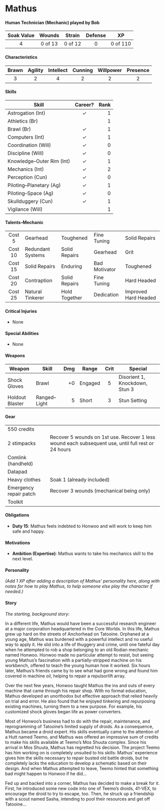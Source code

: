 # Mathus

#### Human Technician (Mechanic) played by Bob
| Soak Value | Wounds  | Strain  | Defense | XP       |
| :--------: | :-----: | :-----: | :-----: | :------: |
| 4          | 0 of 13 | 0 of 12 | 0       | 0 of 110 |

#### Characteristics
| Brawn | Agility | Intellect | Cunning | Willpower | Presence |
| :---: | :-----: | :-------: | :-----: | :-------: | :------: |
| 3     | 2       | 4         | 2       | 2         | 2        |

#### Skills
| Skill                     | Career?        | Rank |
| ------------------------- | :------------: | ---: |
| Astrogation (Int)         | ✓              |  1   |
| Athletics (Br)            |                |  1   |
| Brawl (Br)                | ✓              |  1   |
| Computers (Int)           | ✓              |  1   |
| Coordination (Will)       | ✓              |  0   |
| Discipline (Will)         | ✓              |  0   |
| Knowledge–Outer Rim (Int) | ✓              |  1   |
| Mechanics (Int)           | ✓              |  2   |
| Perception (Cun)          | ✓              |  0   |
| Piloting–Planetary (Ag)   | ✓              |  1   |
| Piloting–Space (Ag)       | ✓              |  0   |
| Skullduggery (Cun)        | ✓              |  1   |
| Vigilance (Will)          |                |  1   |

#### Talents–Mechanic
|         |                   |               |               |                      |
| :-----: | ----------------- | ------------- | ------------- | -------------------- |
| Cost 5  | Gearhead          | Toughened     | Fine Tuning   | Solid Repairs        |
| Cost 10 | Redundant Systems | Solid Repairs | Gearhead      | Grit                 |
| Cost 15 | Solid Repairs     | Enduring      | Bad Motivator | Toughened            |
| Cost 20 | Contraption       | Solid Repairs | Fine Tuning   | Hard Headed          |
| Cost 25 | Natural Tinkerer  | Hold Together | Dedication    | Improved Hard Headed |

#### Critical Injuries
- None

#### Special Abilities
- None

#### Weapons
| Weapon          | Skill          | Dmg | Range   | Crit | Special                        |
| --------------- | -------------- | --: | ------- | :--: | ------------------------------ |
| Shock Gloves    | Brawl          |  +0 | Engaged | 5    | Disorient 1, Knockdown, Stun 3 |
| Holdout Blaster | Ranged–Light   |   5 | Short   | 3    | Stun Setting                   |

#### Gear
|                        |                                                                                                    |
| ---------------------- | -------------------------------------------------------------------------------------------------- |
| 550 credits            |                                                                                                    |
| 2 stimpacks            | Recover 5 wounds on 1st use. Recover 1 less wound each subsequent use, until full rest or 24 hours |
| Comlink (handheld)     |                                                                                                    |
| Datapad                |                                                                                                    |
| Heavy clothes          | Soak 1 (already included)                                                                          |
| Emergency repair patch | Recover 3 wounds (mechanical being only)                                                           |
| Toolkit                |                                                                                                    |

#### Obligations
- **Duty 15**: Mathus feels indebted to Honwoo and will work to keep him safe and happy.

#### Motivations
- **Ambition (Expertise)**: Mathus wants to take his mechanics skill to the next level.

#### Personality

_(Add 1 XP after adding a description of Mathus' personality here, along with notes for how to play Mathus, to help someone else play the character if needed.)_

#### Story

_The starting, background story:_

In a different life, Mathus would have been a successful research engineer at a major
corporation headquartered in the Core Worlds. In this life, Mathus grew up hard
on the streets of Anchorhead on Tatooine. Orphaned at a young age, Mathus was
burdened with a powerful intellect and no useful way to apply it. He slid into a life of
thuggery and crime, until one fateful day when he attempted to rob a shop belonging
to an old Rodian mechanic named Honwoo. Honwoo made no particular attempt to
resist, but seeing young Mathus’s fascination with a partially-stripped machine on
his workbench, offered to teach the young human how it worked. Six hours later,
Mathus’s friends came by to see what had gone wrong and found him covered in
machine oil, helping to repair a repulsorlift array.

Over the next few years, Honwoo taught Mathus the ins and outs of every
machine that came through his repair shop. With no formal education, Mathus
developed an unorthodox but effective approach that relied heavily on trial
and error. He also found that he enjoyed tinkering and repurposing existing
machines, turning them to a new purpose. For example, his customized shock
gloves began life as power converters.

Most of Honwoo’s business had to do with the repair, maintenance, and
reprogramming of Tatooine’s limited supply of droids. As a consequence, Mathus
became a droid expert. His skills eventually came to the attention of a Hutt named
Teemo, and Mathus was offered an impressive sum of credits to make his skills
available at Teemo’s Mos Shuuta complex. Since his arrival in Mos Shuuta, Mathus
has regretted his decision. The project Teemo has him working on is completely
unsuited to his skills: Mathus' experience gives him the skills necessary to repair
busted old battle droids, but he completely lacks the education to develop a
schematic based on their design. And when Mathus attempted to leave, Teemo
hinted that something bad might happen to Honwoo if he did…

Fed up and backed into a corner, Mathus has decided to make a break for it.
First, he introduced some new code into one of Teemo’s droids, 41-VEX, to
encourage the droid to try to escape, too. Then, he struck up a friendship with
a scout named Sasha, intending to pool their resources and get off Tatooine…
